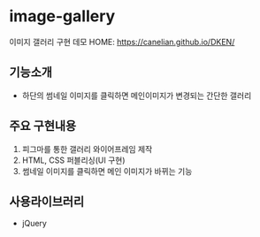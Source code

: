 # image-gallery
이미지 갤러리 구현 데모
HOME: https://canelian.github.io/DKEN/

## 기능소개
- 하단의 썸네일 이미지를 클릭하면 메인이미지가 변경되는 간단한 갤러리

## 주요 구현내용
1. 피그마를 통한 갤러리 와이어프레임 제작
2. HTML, CSS 퍼블리싱(UI 구현)
3. 썸네일 이미지를 클릭하면 메인 이미지가 바뀌는 기능

## 사용라이브러리
- jQuery

